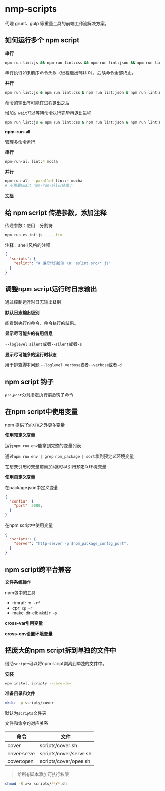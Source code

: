 # nmp-scripts

代理 grunt、gulp 等重量工具的前端工作流解决方案。

## 如何运行多个 npm script

**串行**

```bash
npm run lint:js && npm run lint:css && npm run lint:json && npm run lint:markdown && mocha tests/
```

串行执行如果前序命令失败（进程退出码非 0），后续命令全部终止。

**并行**

```bash
npm run lint:js & npm run lint:css & npm run lint:json & npm run lint:markdown & mocha tests/
```

命令的输出有可能在进程退出之后

增加`& wait`可以等待命令执行完毕再退出进程

```bash
npm run lint:js & npm run lint:css & npm run lint:json & npm run lint:markdown & mocha tests/ & wait
```

**npm-run-all**

管理多命令运行

**串行**

```bash
npm-run-all lint:* mocha
```

**并行**

```bash
npm-run-all --parallel lint:* mocha
# 不需要&wait npm-run-all已经做了
```

[文档](https://github.com/mysticatea/npm-run-all/blob/HEAD/docs/npm-run-all.md)

## 给 npm script 传递参数，添加注释

传递参数：使用`--`分割符

```bash
npm run eslint:js -- --fix
```

注释：shell 风格的注释

```json
{
  "scripts": {
    "eslint": "# 运行代码检测 \n  eslint src/*.js"
  }
}
```

## 调整npm script运行时日志输出

通过控制运行时日志输出级别

**默认日志输出级别**

能看到执行的命令、命令执行的结果。

**显示尽可能少的有用信息**

`--loglevel silent`或者`--silent`或者`-s`

**显示尽可能多的运行时状态**

用于排查脚本问题 `--loglevel verbose`或者`--verbose`或者`-d`

## npm script 钩子

`pre`,`post`分别指定执行前后钩子命令

## 在npm script中使用变量

npm 提供了`$PATH`之外更多变量

**使用预定义变量**

运行`npm run env`能拿到完整的变量列表

通过`npm run env | grep npm_package | sort`拿到预定义环境变量

在想要引用的变量前面加`$`就可以引用预定义环境变量

**使用自定义变量**

在package.json中定义变量

```json
{
  "config": {
    "port": 3000,
  }
}
```

在npm script中使用变量

```json
{
  "scripts": {
    "server": "http-server -p $npm_package_config_port",
  }
}
```

## npm script跨平台兼容

**文件系统操作**

npm包中的工具

- rimraf: `rm -rf`
- cpr: `cp -r`
- make-dir-cli: `mkdir -p`

**cross-var引用变量**

**cross-env设置环境变量**

## 把庞大的npm script拆到单独的文件中

借助`scripty`可以将npm script剥离到单独的文件中。

**安装**

```bash
npm install scripty --save-dev
```

**准备目录和文件**

```bash
mkdir -p scripty/cover
```

默认为`scripts`文件夹

文件和命令的对应关系

| 命令        | 文件                   |
| ----------- | ---------------------- |
| cover       | scripts/cover.sh       |
| cover:serve | scripts/cover/serve.sh |
| cover:open  | scripts/cover/open.sh  |

> 给所有脚本添加可执行权限

```bash
chmod -R a+x scripts/**/*.sh
```